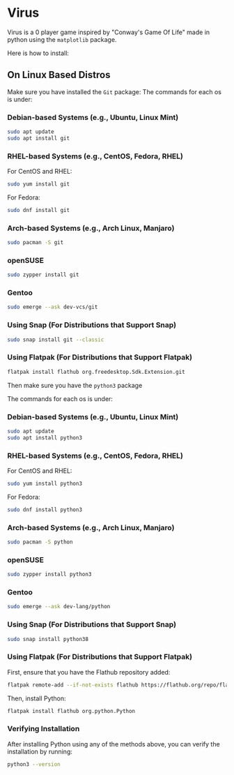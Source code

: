 # Virus 

Virus is a 0 player game inspired by "Conway's Game Of Life" made in python using the `matplotlib` package.
<P>                                                                    



</P>

Here is how to install:

## On Linux Based Distros
Make sure you have installed the `Git` package:
The commands for each os is under:

### Debian-based Systems (e.g., Ubuntu, Linux Mint)
```bash
sudo apt update
sudo apt install git
```

### RHEL-based Systems (e.g., CentOS, Fedora, RHEL)
For CentOS and RHEL:
```bash
sudo yum install git
```
For Fedora:
```bash
sudo dnf install git
```

### Arch-based Systems (e.g., Arch Linux, Manjaro)
```bash
sudo pacman -S git
```

### openSUSE
```bash
sudo zypper install git
```

### Gentoo
```bash
sudo emerge --ask dev-vcs/git
```

### Using Snap (For Distributions that Support Snap)
```bash
sudo snap install git --classic
```

### Using Flatpak (For Distributions that Support Flatpak)
```bash
flatpak install flathub org.freedesktop.Sdk.Extension.git
```

Then make sure you have the `python3` package

The commands for each os is under:


### Debian-based Systems (e.g., Ubuntu, Linux Mint)
```bash
sudo apt update
sudo apt install python3
```

### RHEL-based Systems (e.g., CentOS, Fedora, RHEL)
For CentOS and RHEL:
```bash
sudo yum install python3
```
For Fedora:
```bash
sudo dnf install python3
```

### Arch-based Systems (e.g., Arch Linux, Manjaro)
```bash
sudo pacman -S python
```

### openSUSE
```bash
sudo zypper install python3
```

### Gentoo
```bash
sudo emerge --ask dev-lang/python
```

### Using Snap (For Distributions that Support Snap)
```bash
sudo snap install python38
```

### Using Flatpak (For Distributions that Support Flatpak)
First, ensure that you have the Flathub repository added:
```bash
flatpak remote-add --if-not-exists flathub https://flathub.org/repo/flathub.flatpakrepo
```
Then, install Python:
```bash
flatpak install flathub org.python.Python
```

### Verifying Installation
After installing Python using any of the methods above, you can verify the installation by running:
```bash
python3 --version
```





